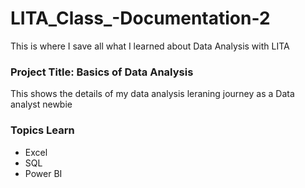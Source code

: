 # LITA_Class_-Documentation-2
This is where I save all what I learned about Data Analysis with LITA

### Project Title: Basics of Data Analysis
This shows the details of my data analysis leraning journey as a Data analyst newbie


### Topics Learn
- Excel
- SQL
- Power BI


